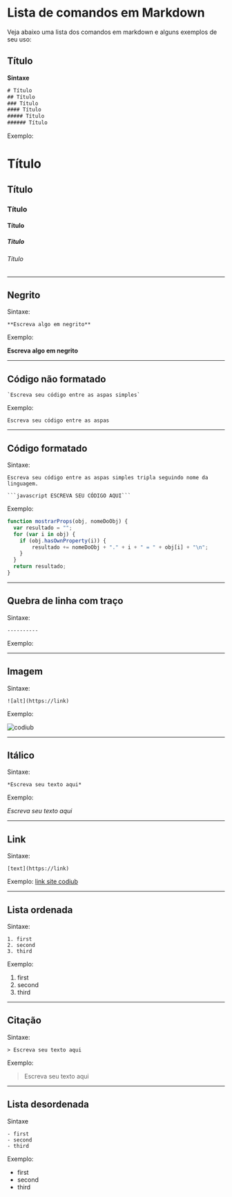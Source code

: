 # Lista de comandos em Markdown

Veja abaixo uma lista dos comandos em markdown e alguns exemplos de seu uso:

## Título

**Sintaxe**
```txt
# Título
## Título
### Título
#### Título
##### Título
###### Título
```

Exemplo:
# Título
## Título
### Título
#### Título
##### Título
###### Título

----------

## Negrito

Sintaxe:
```language
**Escreva algo em negrito**
```

Exemplo:

**Escreva algo em negrito**

----------

## Código não formatado
```
`Escreva seu código entre as aspas simples`
```

Exemplo:

`Escreva seu código entre as aspas`

----------

## Código formatado
Sintaxe:
```
Escreva seu código entre as aspas simples tripla seguindo nome da linguagem.

```javascript ESCREVA SEU CÓDIGO AQUI```

```
Exemplo:

```javascript
function mostrarProps(obj, nomeDoObj) {
  var resultado = "";
  for (var i in obj) {
    if (obj.hasOwnProperty(i)) {
        resultado += nomeDoObj + "." + i + " = " + obj[i] + "\n";
    }
  }
  return resultado;
}
```
----------

## Quebra de linha com traço


Sintaxe:
```language
----------
```

Exemplo:

----------

## Imagem

Sintaxe:
```language
![alt](https://link)
```

Exemplo:

![codiub](https://miro.medium.com/max/1125/1*dDNpLKu_oTLzStsDTnkJ-g.png)


----------

## Itálico
Sintaxe:
```language
*Escreva seu texto aqui*
```
Exemplo:

*Escreva seu texto aqui*

----------

## Link

Sintaxe:
```language
[text](https://link)
```
Exemplo:
[link site codiub](www.codiub.com.br)

----------

## Lista ordenada

Sintaxe:
```language
1. first
2. second
3. third
```
Exemplo:
1. first
2. second
3. third

----------

## Citação

Sintaxe:
```language
> Escreva seu texto aqui
```

Exemplo:
> Escreva seu texto aqui

----------

## Lista desordenada

Sintaxe 
```
- first
- second
- third
```

Exemplo:
- first
- second
- third
